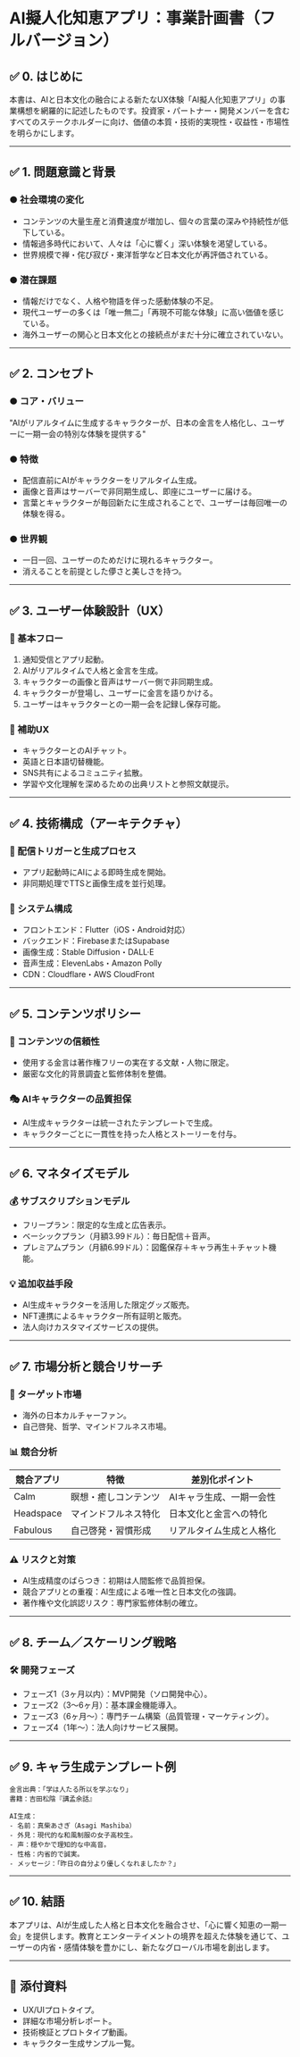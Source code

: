 # AI擬人化知恵アプリ：事業計画書（フルバージョン）

## ✅ 0. はじめに

本書は、AIと日本文化の融合による新たなUX体験「AI擬人化知恵アプリ」の事業構想を網羅的に記述したものです。投資家・パートナー・開発メンバーを含むすべてのステークホルダーに向け、価値の本質・技術的実現性・収益性・市場性を明らかにします。

---

## ✅ 1. 問題意識と背景

### ● 社会環境の変化
- コンテンツの大量生産と消費速度が増加し、個々の言葉の深みや持続性が低下している。
- 情報過多時代において、人々は「心に響く」深い体験を渇望している。
- 世界規模で禅・侘び寂び・東洋哲学など日本文化が再評価されている。

### ● 潜在課題
- 情報だけでなく、人格や物語を伴った感動体験の不足。
- 現代ユーザーの多くは「唯一無二」「再現不可能な体験」に高い価値を感じている。
- 海外ユーザーの関心と日本文化との接続点がまだ十分に確立されていない。

---

## ✅ 2. コンセプト

### ● コア・バリュー
"AIがリアルタイムに生成するキャラクターが、日本の金言を人格化し、ユーザーに一期一会の特別な体験を提供する"

### ● 特徴
- 配信直前にAIがキャラクターをリアルタイム生成。
- 画像と音声はサーバーで非同期生成し、即座にユーザーに届ける。
- 言葉とキャラクターが毎回新たに生成されることで、ユーザーは毎回唯一の体験を得る。

### ● 世界観
- 一日一回、ユーザーのためだけに現れるキャラクター。
- 消えることを前提とした儚さと美しさを持つ。

---

## ✅ 3. ユーザー体験設計（UX）

### 📲 基本フロー
1. 通知受信とアプリ起動。
2. AIがリアルタイムで人格と金言を生成。
3. キャラクターの画像と音声はサーバー側で非同期生成。
4. キャラクターが登場し、ユーザーに金言を語りかける。
5. ユーザーはキャラクターとの一期一会を記録し保存可能。

### 🧠 補助UX
- キャラクターとのAIチャット。
- 英語と日本語切替機能。
- SNS共有によるコミュニティ拡散。
- 学習や文化理解を深めるための出典リストと参照文献提示。

---

## ✅ 4. 技術構成（アーキテクチャ）

### 🎯 配信トリガーと生成プロセス
- アプリ起動時にAIによる即時生成を開始。
- 非同期処理でTTSと画像生成を並行処理。

### 🧩 システム構成
- フロントエンド：Flutter（iOS・Android対応）
- バックエンド：FirebaseまたはSupabase
- 画像生成：Stable Diffusion・DALL·E
- 音声生成：ElevenLabs・Amazon Polly
- CDN：Cloudflare・AWS CloudFront

---

## ✅ 5. コンテンツポリシー

### 📘 コンテンツの信頼性
- 使用する金言は著作権フリーの実在する文献・人物に限定。
- 厳密な文化的背景調査と監修体制を整備。

### 🎭 AIキャラクターの品質担保
- AI生成キャラクターは統一されたテンプレートで生成。
- キャラクターごとに一貫性を持った人格とストーリーを付与。

---

## ✅ 6. マネタイズモデル

### 💰 サブスクリプションモデル
- フリープラン：限定的な生成と広告表示。
- ベーシックプラン（月額3.99ドル）：毎日配信＋音声。
- プレミアムプラン（月額6.99ドル）：図鑑保存＋キャラ再生＋チャット機能。

### 💡 追加収益手段
- AI生成キャラクターを活用した限定グッズ販売。
- NFT連携によるキャラクター所有証明と販売。
- 法人向けカスタマイズサービスの提供。

---

## ✅ 7. 市場分析と競合リサーチ

### 🎯 ターゲット市場
- 海外の日本カルチャーファン。
- 自己啓発、哲学、マインドフルネス市場。

### 📊 競合分析
| 競合アプリ | 特徴 | 差別化ポイント |
|-----------|-------|-------------|
| Calm | 瞑想・癒しコンテンツ | AIキャラ生成、一期一会性 |
| Headspace | マインドフルネス特化 | 日本文化と金言への特化 |
| Fabulous | 自己啓発・習慣形成 | リアルタイム生成と人格化 |

### ⚠️ リスクと対策
- AI生成精度のばらつき：初期は人間監修で品質担保。
- 競合アプリとの重複：AI生成による唯一性と日本文化の強調。
- 著作権や文化誤認リスク：専門家監修体制の確立。

---

## ✅ 8. チーム／スケーリング戦略

### 🛠 開発フェーズ
- フェーズ1（3ヶ月以内）：MVP開発（ソロ開発中心）。
- フェーズ2（3～6ヶ月）：基本課金機能導入。
- フェーズ3（6ヶ月～）：専門チーム構築（品質管理・マーケティング）。
- フェーズ4（1年～）：法人向けサービス展開。

---

## ✅ 9. キャラ生成テンプレート例

```
金言出典：「学は人たる所以を学ぶなり」
書籍：吉田松陰『講孟余話』

AI生成：
- 名前：真柴あさぎ（Asagi Mashiba）
- 外見：現代的な和風制服の女子高校生。
- 声：穏やかで理知的な中高音。
- 性格：内省的で誠実。
- メッセージ：「昨日の自分より優しくなれましたか？」
```

---

## ✅ 10. 結語

本アプリは、AIが生成した人格と日本文化を融合させ、「心に響く知恵の一期一会」を提供します。教育とエンターテイメントの境界を超えた体験を通じて、ユーザーの内省・感情体験を豊かにし、新たなグローバル市場を創出します。

---

## 📎 添付資料
- UX/UIプロトタイプ。
- 詳細な市場分析レポート。
- 技術検証とプロトタイプ動画。
- キャラクター生成サンプル一覧。

